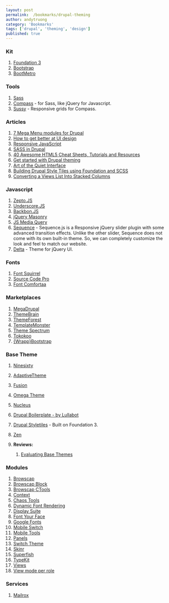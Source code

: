 ```yaml
---
layout: post
permalink:  /bookmarks/drupal-theming
author: andytruong
category: 'Bookmarks'
tags: ['drupal', 'theming', 'design']
published: true
---
```


### Kit

1. [Foundation 3](http://goo.gl/p9URq)
1. [Bootstrap](http://goo.gl/z7lMH)
1. [BootMetro](http://aozora.github.com/bootmetro/)

### Tools

1. [Sass](http://sass-lang.com/)
1. [Compass](http://compass-style.org/) - for Sass, like jQuery for Javascript.
1. [Sussy](http://susy.oddbird.net/) - Responsive grids for Compass.

### Articles

1. [7 Mega Menu modules for Drupal](http://goo.gl/ReqUS)
1. [How to get better at UI design](http://goo.gl/3Vr5f)
1. [Responsive JavaScript](http://goo.gl/FxuaL)
1. [SASS in Drupal](http://goo.gl/0hDce)
1. [40 Awesome HTML5 Cheat Sheets, Tutorials and Resources](http://goo.gl/vBO9W)
1. [Get started with Drupal theming](http://designtotheme.com/)
1. [Art of the Quiet Interface](http://goo.gl/uQADU)
1. [Building Drupal Style Tiles using Foundation and SCSS](http://goo.gl/cVI1Q)
1. [Converting a Views List Into Stacked Columns](http://goo.gl/RPkyW)

### Javascript

1. [Zepto.JS](http://zeptojs.com/)
1. [Underscore.JS](http://underscorejs.org/)
1. [Backbon.JS](http://backbonejs.org/ "")
1. [jQuery Masonry](http://masonry.desandro.com/)
1. [JS Media Query](http://goo.gl/gGA8W)
1. [Sequence](http://www.sequencejs.com/) - Sequence.js is a Responsive jQuery slider plugin with some advanced transition effects. Unlike the other slider, Sequence does not come with its own built-in theme. So, we can completely customize the look and feel to match our website.
1. [Delta](http://kiandra.github.com/Delta-jQuery-UI-Theme/) - Theme for jQuery UI.

### Fonts

1. [Font Squirrel](http://www.fontsquirrel.com/ "")
1. [Source Code Pro](http://goo.gl/nmrG0 "")
1. [Font Comfortaa](http://goo.gl/AxWHq "")

### Marketplaces

1. [MegaDrupal](http://megadrupal.com/)
1. [ThemeBrain](http://themebrain.com/)
1. [ThemeForest](http://goo.gl/WHRp4 "Drupal Themes at ThemeForest")
1. [TemplateMonster](http://goo.gl/IsIyy "")
1. [Theme Spectrum](http://themespectrum.com/)
1. [Tokokoo](http://tokokoo.com/)
1. [{Wrapp}Bootstrap](https://wrapbootstrap.com/)

### Base Theme

1. [Ninesixty](http://drupal.org/project/ninesixty)
1. [AdaptiveTheme](http://drupal.org/project/adaptivetheme)
1. [Fusion](http://drupal.org/project/fusion)
1. [Omega Theme](http://drupal.org/node/819164)
1. [Nucleus](http://drupal.org/project/nucleus)
1. [Drupal Boilerplate - by Lullabot](http://goo.gl/0q0kZ "Drupal Boilerplate")
1. [Drupal Styletiles](http://goo.gl/FCVr4) - Built on Foundation 3.
1. [Zen](http://drupal.org/project/zen)
1. **Reviews:**

    1. [Evaluating Base Themes](http://goo.gl/Giohy "Munich 2012")

### Modules

1. [Browscap](http://drupal.org/project/browscap/)
1. [Browscap Block](http://drupal.org/project/browscap_block/)
1. [Browscap CTools](http://drupal.org/project/browscap_ctools)
1. [Context](http://drupal.org/project/context)
1. [Chaos Tools](http://drupal.org/project/ctools)
1. [Dynamic Font Rendering](http://drupal.org/project/dfont)
1. [Display Suite](http://drupal.org/project/ds)
1. [Font Your Face](http://drupal.org/project/fontyourface)
1. [Google Fonts](http://drupal.org/project/google_fonts)
1. [Mobile Switch](http://drupal.org/project/mobile_switch)
1. [Mobile Tools](http://drupal.org/project/mobile_tools)
1. [Panels](http://drupal.org/project/panels)
1. [Switch Theme](http://drupal.org/project/switchtheme)
1. [Skinr](http://drupal.org/project/skinr)
1. [Superfish](http://drupal.org/project/superfish)
1. [TypeKit](http://drupal.org/project/typekit)
1. [Views](http://drupal.org/project/views)
1. [View mode per role](http://goo.gl/8y1sM)

### Services

1. [Mailrox](https://www.mailrox.com/)